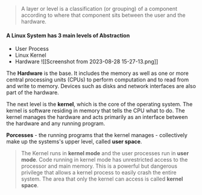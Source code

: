 > A layer or level is a classification (or grouping) of a component according to where that component sits between the user and the hardware.

#### A Linux System has 3 main levels of Abstraction 
- User Process 
- Linux Kernel 
- Hardware 
![[Screenshot from 2023-08-28 15-27-13.png]]

The **Hardware** is the base. It includes the memory as well as one or more central processing units (CPUs) to perform computation and to read from and write to memory. Devices such as disks and network interfaces are also part of the hardware.

The next level is the **kernel**, which is the core of the operating system. The kernel is software residing in memory that tells the CPU what to do. The kernel manages the hardware and acts primarily as an interface between the hardware and any running program.

**Porcesses** - the running programs that the kernel manages - collectively make up the systems's upper level, called **user space**. 

> The Kernel runs in **kernel mode** and the user processes run in **user mode**. Code running in kernel mode has unrestricted access to the processor and main memory. This is a powerful but dangerous privilege that allows a kernel process to easily
   crash the entire system. The area that only the kernel can access is called **kernel space**.

